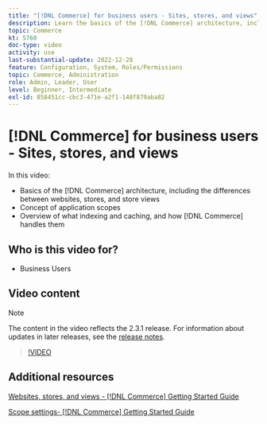 ```yaml
---
title: "[!DNL Commerce] for business users - Sites, stores, and views"
description: Learn the basics of the [!DNL Commerce] architecture, including the differences between websites, stores, store views, and application scopes. Understand indexing and caching.
topic: Commerce
kt: 5760
doc-type: video
activity: use
last-substantial-update: 2022-12-28
feature: Configuration, System, Roles/Permissions
topic: Commerce, Administration
role: Admin, Leader, User
level: Beginner, Intermediate
exl-id: 858451cc-cbc3-471e-a2f1-148f879aba82
---
```

# [!DNL Commerce] for business users - Sites, stores, and views

In this video:

- Basics of the [!DNL Commerce] architecture, including the differences between websites, stores, and store views
- Concept of application scopes
- Overview of what indexing and caching, and how [!DNL Commerce] handles them

## Who is this video for?

- Business Users

## Video content

>[!NOTE]
>
>The content in the video reflects the 2.3.1 release. For information about updates in later releases, see the [release notes](https://experienceleague.adobe.com/docs/commerce-operations/release/notes/overview.html).

>[!VIDEO](https://video.tv.adobe.com/v/35945?quality=12&learn=on)

## Additional resources

[Websites, stores, and views - [!DNL Commerce] Getting Started Guide](https://experienceleague.adobe.com/docs/commerce-admin/start/setup/websites-stores-views.html)

[Scope settings- [!DNL Commerce] Getting Started Guide](https://experienceleague.adobe.com/docs/commerce-admin/start/setup/websites-stores-views.html#scope-settings)

